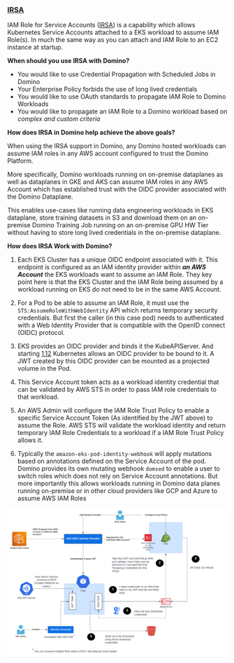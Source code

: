 ### [IRSA](./advanced-credential-propagation/irsa/README.md)

IAM Role for Service Accounts ([IRSA](https://docs.aws.amazon.com/eks/latest/userguide/iam-roles-for-service-accounts.html)) is a capability which allows Kubernetes Service Accounts attached to a EKS workload to assume IAM Role(s). In much the same way as you can attach and IAM Role to an EC2 instance at startup.

**When should you use IRSA with Domino?**

- You would like to use Credential Propagation with Scheduled Jobs in Domino
- Your Enterprise Policy forbids the use of long lived credentials
- You would like to use OAuth standards to propagate IAM Role to Domino Workloads
- You would like to propagate an IAM Role to a Domino workload based on *complex and custom criteria*

**How does IRSA in Domino help achieve the above goals?**

When using the IRSA support in Domino, any Domino hosted workloads can assume IAM roles 
in any AWS account configured to trust the Domino Platform.

More specifically, Domino workloads running on on-premise dataplanes as well as dataplanes in GKE and AKS can assume 
IAM roles in any AWS Account which has established trust with the OIDC provider associated with the Domino Dataplane.

This enables use-cases like running data engineering workloads in EKS dataplane, store training datasets in S3 and 
download them on an on-premise Domino Training Job running on an on-premise GPU HW Tier without having to store long 
lived credentials in the on-premise dataplane.


**How does IRSA Work with Domino?**

1. Each EKS Cluster has a unique OIDC endpoint associated with it. This endpoint is configured as an IAM identity provider
   within ***an AWS Account*** the EKS workloads want to assume an IAM Role. They key point here is
   that the EKS Cluster and the IAM Role being assumed by a workload running on EKS do not need to be in the 
   same AWS Account.

2. For a Pod to be able to assume an IAM Role, it must use the `STS:AssumeRoleWithWebIdentity` API
   which returns temporary security credentials. But first the caller (in this case pod) needs to authenticated with a
   Web Identity Provider that is compatible with the OpenID connect (OIDC) protocol.
   
3. EKS provides an OIDC provider and binds it the KubeAPIServer. And starting [1.12](https://kubernetes.io/docs/concepts/storage/projected-volumes/) 
   Kubernetes allows an OIDC provider to be bound to it. A JWT created by this OIDC provider can be mounted as a 
   projected volume in the Pod.
   
4. This Service Account token acts as a workload identity credential that can be validated by AWS STS in order to pass 
   IAM role credentials to that workload.

5. An AWS Admin will configure the IAM Role Trust Policy to enable a specific Service Account Token 
   (As identified by the JWT above) to assume the Role.  AWS STS  will validate the workload identity and 
   return temporary IAM Role Credentials to a workload if a IAM Role Trust Policy allows it.
   
6. Typically the `amazon-eks-pod-identity-webhook` will apply mutations based on annotations defined on the Service 
   Account of the pod. Domino provides its own mutating webhook `domsed` to enable a user to switch roles which does
   not rely on Service Account annotations. But more importantly this allows workloads running in Domino data planes 
   running on-premise or in other cloud providers like GCP and Azure to assume AWS IAM Roles

![IRSA Design](advanced-credential-propagation/irsa/assets/irsa.svg)

